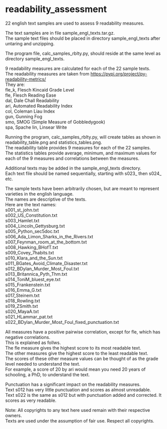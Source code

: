 # readability_assessment    
22 english text samples are used to assess 9 readability measures.    

The text samples are in file sample_engl_texts.tar.gz.    
The sample text files should be placed in directory sample_engl_texts after untaring and unzipping.    
     
The program file, calc_samples_rblty.py, should reside at the same level as directory sample_engl_texts.   

9 readability measures are calculated for each of the 22 sample texts.    
The readability measures are taken from https://pypi.org/project/py-readability-metrics/    
They are:    
fle_k,	Flesch Kincaid Grade Level    
fle,	Flesch Reading Ease    
dal,	Dale Chall Readability    
ari,	Automated Readability Index   
col,	Coleman Liau Index    
gun,	Gunning Fog    
smo,	SMOG (Simple Measure of Gobbledygook)    
spa,	Spache
lin,	Linsear Write    

Running the program, calc_samples_rblty.py, will create tables as shown in readability_table.png and statistics_tables.png.    
The readability table provides 9 measures for each of the 22 samples.    
The statistics tables provide average, minimum, and maximum values for each of the 9 measures and correlations between the measures.    

Additional texts may be added in the sample_engl_texts directory.    
Each text file should be named sequentially, starting with s023_ then s024_ etc.    
    
The sample texts have been arbitrarily chosen, but are meant to represent varieties in the english language.    
The names are descriptive of the texts.        
Here are the text names:    
s001_st_john.txt    
s002_US_Constitution.txt    
s003_Hamlet.txt    
s004_Lincoln_Gettysburg.txt    
s005_Python_sec5doc.txt    
s006_Ada_Limon_Sharks_in_the_Rivers.txt    
s007_Feynman_room_at_the_bottom.txt    
s008_Hawking_BHofT.txt    
s009_Covey_7habits.txt    
s010_Klara_and_the_Sun.txt    
s011_BGates_Avoid_Climate_Disaster.txt    
s012_BDylan_Murder_Most_Foul.txt    
s013_Britannica_Pyth_Thm.txt    
s014_ToniM_bluest_eye.txt    
s015_Frankenstein.txt    
s016_Emma_G.txt    
s017_Steinem.txt    
s018_Rowling.txt    
s019_ZSmith.txt    
s020_MayaA.txt    
s021_HLammar_pat.txt    
s022_BDylan_Murder_Most_Foul_fixed_punctuation.txt    
     
All measures have a positive pairwise correlation, except for fle, which has negative correlations.    
This is explained as follws.    
The fle measure gives the highest score to its most readable text.    
The other measures give the highest score to the least readable text.    
The scores of these other measure values can be thought of as the grade level needed to understand the text.    
For example, a score of 20 by ari would mean you need 20 years of schooling, a PhD, to understand the text.

Punctuation has a significant impact on the readability measures.    
Text s012 has very little punctuation and scores as almost unreadable.    
Text s022 is the same as s012 but with punctuation added and corrected. It scores as very readable.   

Note: All copyrights to any text here used remain with their respective owners.    
Texts are used under the assumption of fair use. Respect all copyrights.   


